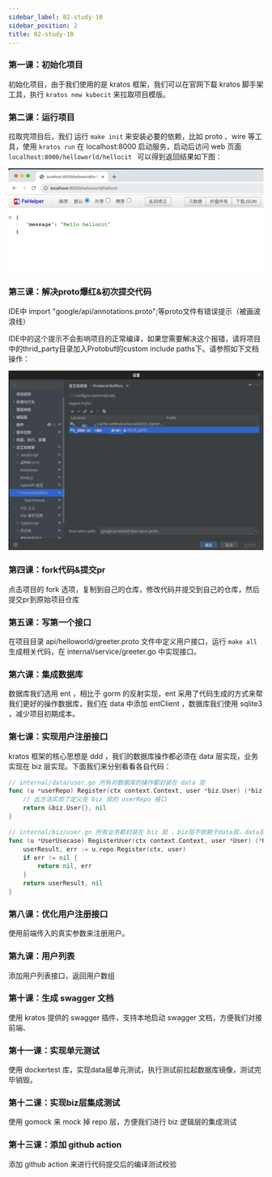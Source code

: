 ```yaml
---
sidebar_label: 02-study-10
sidebar_position: 2
title: 02-study-10
---
```


### 第一课：初始化项目

初始化项目，由于我们使用的是 kratos 框架，我们可以在官网下载 kratos 脚手架工具，执行 `kratos new kubecit` 来拉取项目模版。

### 第二课：运行项目

拉取完项目后，我们 运行 `make init` 来安装必要的依赖，比如 proto 、wire 等工具，使用 `kratos run` 在 localhost:8000 启动服务，启动后访问
web 页面 `localhost:8000/helloworld/hellocit ` 可以得到返回结果如下图：

![](https://raw.githubusercontent.com/mouuii/picture/master/%E6%88%AA%E5%B1%8F2023-08-10%20%E4%B8%8B%E5%8D%883.49.04.png)

### 第三课：解决proto爆红&初次提交代码

IDE中 import "google/api/annotations.proto";等proto文件有错误提示（被画波浪线）

IDE中的这个提示不会影响项目的正常编译，如果您需要解决这个报错，请将项目中的thrid_party目录加入Protobuf的custom include paths下。请参照如下文档操作：

![](https://raw.githubusercontent.com/mouuii/picture/master/goland-protobuf.png)

### 第四课：fork代码&提交pr

点击项目的 fork 选项，复制到自己的仓库，修改代码并提交到自己的仓库，然后提交pr到原始项目仓库

### 第五课：写第一个接口

在项目目录 api/helloworld/greeter.proto 文件中定义用户接口，运行 `make all` 生成相关代码，在 internal/service/greeter.go 中实现接口。

### 第六课：集成数据库

数据库我们选用 ent ，相比于 gorm 的反射实现，ent 采用了代码生成的方式来帮我们更好的操作数据库，我们在 data 中添加 entClient ，数据库我们使用 sqlite3 ，减少项目初期成本。 

### 第七课：实现用户注册接口

kratos 框架的核心思想是 ddd ，我们的数据库操作都必须在 data 层实现，业务实现在 biz 层实现。下面我们来分别看看各自代码：

```go
// internal/data/user.go 所有对数据库的操作都封装在 data 层
func (u *userRepo) Register(ctx context.Context, user *biz.User) (*biz.User, error) {
    // 此方法实现了定义在 biz 层的 userRepo 接口
	return &biz.User{}, nil
}
```

```go
// internal/biz/user.go 所有业务都封装在 biz 层 ，biz层不依赖于data层，data层依赖于biz层，此称为依赖反转。
func (u *UserUsecase) RegisterUser(ctx context.Context, user *User) (*User, error) {
	userResult, err := u.repo.Register(ctx, user)
	if err != nil {
		return nil, err
	}
	return userResult, nil
}
```


### 第八课：优化用户注册接口

使用前端传入的真实参数来注册用户。

### 第九课：用户列表

添加用户列表接口，返回用户数组

### 第十课：生成 swagger 文档

使用 kratos 提供的 swagger 插件，支持本地启动 swagger 文档，方便我们对接前端、

### 第十一课：实现单元测试

使用 dockertest 库，实现data层单元测试，执行测试前拉起数据库镜像，测试完毕销毁。

### 第十二课：实现biz层集成测试

使用 gomock 来 mock 掉 repo 层，方便我们进行 biz 逻辑层的集成测试

### 第十三课：添加 github action 

添加 github action 来进行代码提交后的编译测试校验